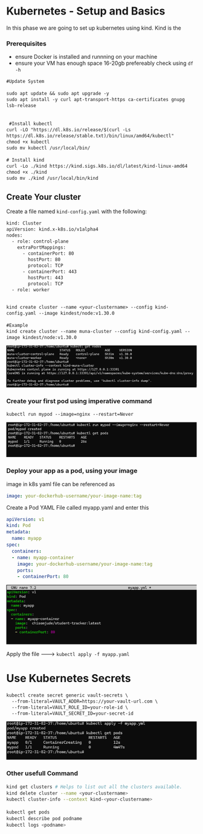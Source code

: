 # Kubernetes - Setup and Basics

In this phase we are going to set up kubernetes using kind. Kind is the 

### Prerequisites

- ensure Docker is installed and runnning on your machine
- ensure your VM has enough space 16-20gb prefereably check using `df -h`


```
#Update System

sudo apt update && sudo apt upgrade -y
sudo apt install -y curl apt-transport-https ca-certificates gnupg lsb-release


 #Install kubectl
curl -LO "https://dl.k8s.io/release/$(curl -Ls https://dl.k8s.io/release/stable.txt)/bin/linux/amd64/kubectl"
chmod +x kubectl
sudo mv kubectl /usr/local/bin/

# Install kind
curl -Lo ./kind https://kind.sigs.k8s.io/dl/latest/kind-linux-amd64
chmod +x ./kind
sudo mv ./kind /usr/local/bin/kind

```
## Create Your cluster
Create a file named `kind-config.yaml` with the following:

```
kind: Cluster
apiVersion: kind.x-k8s.io/v1alpha4
nodes:
  - role: control-plane
    extraPortMappings:
      - containerPort: 80
        hostPort: 80
        protocol: TCP
      - containerPort: 443
        hostPort: 443
        protocol: TCP
  - role: worker
  
```


```
kind create cluster --name <your-clustername> --config kind-config.yaml --image kindest/node:v1.30.0

#Example
kind create cluster --name muna-cluster --config kind-config.yaml --image kindest/node:v1.30.0

```
![alt text](image-3.png)

### Create your first pod using imperative command
```
kubectl run mypod --image=nginx --restart=Never
```
![alt text](image.png)

### Deploy your app as a pod, using your image 

image in k8s yaml file can be referenced as

```yaml
image: your-dockerhub-username/your-image-name:tag
```

Create a Pod YAML File called myapp.yaml and enter this

```yml
apiVersion: v1
kind: Pod
metadata:
  name: myapp
spec:
  containers:
  - name: myapp-container
    image: your-dockerhub-username/your-image-name:tag
    ports:
    - containerPort: 80
```
![alt text](image-1.png)

Apply the file ---> `kubectl apply -f myapp.yaml`

# Use Kubernetes Secrets

```
kubectl create secret generic vault-secrets \
  --from-literal=VAULT_ADDR=https://your-vault-url.com \
  --from-literal=VAULT_ROLE_ID=your-role-id \
  --from-literal=VAULT_SECRET_ID=your-secret-id

```

![alt text](image-2.png)


### Other usefull Command

```bash
kind get clusters # Helps to list out all the clusters available.
kind delete cluster --name <your-clustername>
kubectl cluster-info --context kind-<your-clustername>

kubectl get pods
kubectl describe pod podname
kubectl logs <podname>
```

